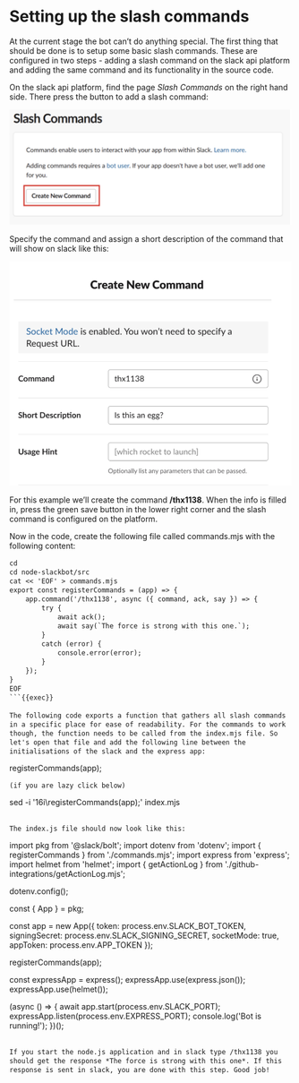 # Setting up the slash commands
At the current stage the bot can’t do anything special. The first thing that should be done is to setup some basic slash commands. These are configured in two steps - adding a slash command on the slack api platform and adding the same command and its functionality in the source code.

On the slack api platform, find the page *Slash Commands* on the right hand side. There press the button to add a slash command:

<img src="../assets/slack_6.1.png">

Specify the command and assign a short description of the command that will show on slack like this:

<img src="../assets/slack_6.2.png">

For this example we’ll create the command **/thx1138**. When the info is filled in, press the green save button in the lower right corner and the slash command is configured on the platform.

Now in the code, create the following file called commands.mjs with the following content:

```
cd
cd node-slackbot/src
cat << 'EOF' > commands.mjs
export const registerCommands = (app) => {
    app.command('/thx1138', async ({ command, ack, say }) => {
        try {
            await ack();
            await say(`The force is strong with this one.`);
        }
        catch (error) {
            console.error(error);
        }
    });
}
EOF
```{{exec}}

The following code exports a function that gathers all slash commands in a specific place for ease of readability. For the commands to work though, the function needs to be called from the index.mjs file. So let's open that file and add the following line between the initialisations of the slack and the express app:
```
registerCommands(app);
```
(if you are lazy click below)

```
sed -i '16i\registerCommands(app);' index.mjs
```{{exec}}

The index.js file should now look like this:

```
import pkg from '@slack/bolt';
import dotenv from 'dotenv';
import { registerCommands } from './commands.mjs';
import express from 'express';
import helmet from 'helmet';
import { getActionLog } from './github-integrations/getActionLog.mjs';


dotenv.config();


const { App } = pkg;


const app = new App({
    token: process.env.SLACK_BOT_TOKEN,
    signingSecret: process.env.SLACK_SIGNING_SECRET,
    socketMode: true,
    appToken: process.env.APP_TOKEN
});


registerCommands(app);


const expressApp = express();
expressApp.use(express.json());
expressApp.use(helmet());


(async () => {
    await app.start(process.env.SLACK_PORT);
    expressApp.listen(process.env.EXPRESS_PORT);
    console.log('Bot is running!');
})();
``` 

If you start the node.js application and in slack type /thx1138 you should get the response *The force is strong with this one*. If this response is sent in slack, you are done with this step. Good job!

